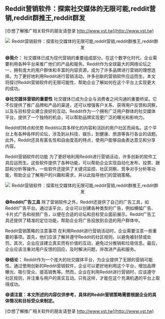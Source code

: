 ## **Reddit营销软件：探索社交媒体的无限可能,reddit营销,reddit群推王,reddit群发**

[😍想了解推广相关软件的朋友请登录 http://www.vst.tw](http://www.vst.tw)

 <center><img src="https://vst.tw/MP4/tuiguang/png/8.png" alt="Reddit营销软件：探索社交媒体的无限可能,reddit营销,reddit群推王,reddit群发"></center>

**😄简介：**
社交媒体已成为现代营销的重要组成部分。在这个数字化时代，企业需要利用各种平台来推广他们的产品和服务。Reddit作为全球最大的网络论坛之一，拥有庞大的用户群体和丰富的内容资源，成为了许多品牌进行营销的理想选择。为了更好地利用Reddit进行营销活动，许多创新的营销软件应运而生。本文将探讨Reddit营销软件的无限可能性，帮助企业了解如何在这个平台上实现更大的成功。

**😄社交媒体营销的重要性**
社交媒体已成为企业与消费者之间沟通的重要桥梁。它不仅提供了推广品牌和产品的渠道，还可以增强客户关系、获得用户反馈和洞察，以及与目标受众建立良好的互动。Reddit作为一个拥有广泛用户群体的社交媒体平台，提供了一个独特的机会，可以帮助品牌实现更广泛的曝光和影响力。

Reddit的特点和优势
Reddit以其多样化的内容和活跃的用户社区而闻名。这个平台上有各种各样的论坛，涉及到从科技、娱乐，到健康、旅游等各行各业的话题。此外，Reddit还具有匿名性和自由度高的特点，使用户能够自由表达意见和分享内容。

Reddit营销软件的功能
为了更好地利用Reddit进行营销活动，许多创新的软件工具应运而生。这些软件提供了各种功能，可以帮助企业实现自动化发布、投票、跟踪和分析等操作。一些软件还提供了关键词监控、社区洞察、竞争对手分析等功能，帮助企业了解用户的兴趣和需求，并以此指导他们的营销策略。

 <center><img src="https://vst.tw/MP4/tuiguang/png/1.png" alt="Reddit营销软件：探索社交媒体的无限可能,reddit营销,reddit群推王,reddit群发"></center>

**😄Reddit广告工具**
除了营销软件之外，Reddit还提供了自己的广告工具，如Reddit广告平台。通过该平台，企业可以创建各种类型的广告，例如横幅广告、卡片式广告和视频广告，以便在合适的论坛和目标受众面前展示。Reddit广告工具还提供了精准的定位功能，帮助企业将广告投放到合适的用户群体中。

Reddit营销策略的注意事项
在利用Reddit进行营销活动时，企业需要注意一些重要的事项。首先，他们应该了解并遵守Reddit的社区规则，以避免被封禁或处罚。其次，企业应该建立真实而有价值的互动，避免过分推销和垃圾信息。最后，企业应该注重对用户反馈的回应，及时解决问题，并改进产品和服务。

**😄结论：**
Reddit作为一个庞大的社交媒体平台，为企业提供了无限的营销可能性。通过使用创新的Reddit营销软件，企业可以更好地利用这个平台，增加品牌曝光、吸引受众、提高销售等。然而，企业在利用Reddit进行营销时，应该遵守社区规则，并注重与用户的真实互动。只有这样，才能在这个充满机遇的平台上取得成功。

**😄请注意：本文所述的内容仅供参考，具体的Reddit营销策略需要根据企业的具体情况和目标受众来制定。**

[😍想了解推广相关软件的朋友请登录 http://www.vst.tw](http://www.vst.tw)




